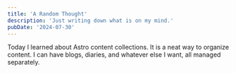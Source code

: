```yaml
---
title: 'A Random Thought'
description: 'Just writing down what is on my mind.'
pubDate: '2024-07-30'
---
```


Today I learned about Astro content collections. It is a neat way to organize content.
I can have blogs, diaries, and whatever else I want, all managed separately.
